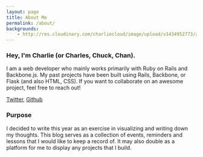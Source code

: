 ```yaml
---
layout: page
title: About Me
permalink: /about/
backgrounds:
    - http://res.cloudinary.com/charliecloud/image/upload/v1434952773/about-page_b989ck.jpg
---
```


### Hey, I'm Charlie (or Charles, Chuck, Chan).

I am a web developer who mainly works primarily with Ruby on Rails and Backbone.js. My past projects have been built using Rails, Backbone, or Flask (and also HTML, CSS). If you want to collaborate on an awesome project, feel free to reach out!

[Twitter](https://twitter.com/ReallyChar), [Github](https://github.com/ChanChar)

### Purpose

I decided to write this year as an exercise in visualizing and writing down my thoughts. This blog serves as a collection of events, reminders and lessons that I would like to keep a record of. It may also double as a platform for me to display any projects that I build.
